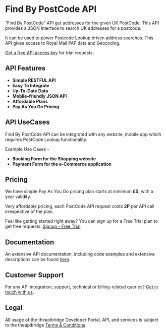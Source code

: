 # Find By PostCode API

“Find By PostCode” API get addresses for the given UK PostCode. This API provides a JSON interface to search UK addresses for a postcode.

It can be used to power Postcode Lookup driven address searches. This API gives access to Royal Mail PAF data and Geocoding.

[Get a free API access key](https://www.theapibridge.com/signup) for trial requests.

## API Features
* **Simple RESTFUL API**
* **Easy To Integrate**
* **Up-To-Date Data**
* **Mobile-friendly JSON API**
* **Affordable Plans**
* **Pay As You Go Pricing**

## API UseCases
Find By PostCode API can be integrated with any website, mobile app which requires PostCode Lookup functionality.

Example Use Cases -

* **Booking Form for the Shopping website**
* **Payment Form for the e-Commerce application**

## Pricing
We have simple Pay As You Go pricing plan starts at minimum **£5**, with a year validity. 

Very affordable pricing, each PostCode API request costs **2P** per API call irrespective of the plan.

Feel like getting started right away? You can sign up for a Free Trial plan to get free requests: [Signup - Free Trial](https://www.theapibridge.com/signup)

## Documentation
An extensive API documentation, including code examples and extensive descriptions can be found [here](https://www.theapibridge.com/docs/findbypostcode).

## Customer Support
For any API integration, support, technical or billing-related queries? [Get in touch with us](mailto:hello@theapibridge.com).

## Legal
All usage of the theapibridge Developer Portal, API, and services is subject to the theapibridge [Terms & Conditions](https://www.theapibridge.com/legal/terms-of-service).
